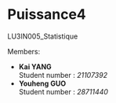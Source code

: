 # Puissance4
LU3IN005_Statistique

Members:
- **Kai YANG**  
  Student number : *21107392*
- **Youheng GUO**  
  Student number : *28711440*

